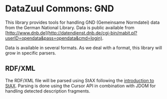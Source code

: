 # DataZuul Commons: GND

This library provides tools for handling GND (Gemeinsame Normdatei) data from the German National Library.
Data is public available from [http://www.dnb.de](http://datendienst.dnb.de/cgi-bin/mabit.pl?userID=opendata&pass=opendata&cmd=login).

Data is available in several formats. As we deal with a format, this library will grow in specific parsers.

## RDF/XML
The RDF/XML file will be parsed using StAX following the [introduction to StAX](https://docs.oracle.com/javase/tutorial/jaxp/stax/).
Parsing is done using the Cursor API in combination with JDOM for handling detected description fragments.
